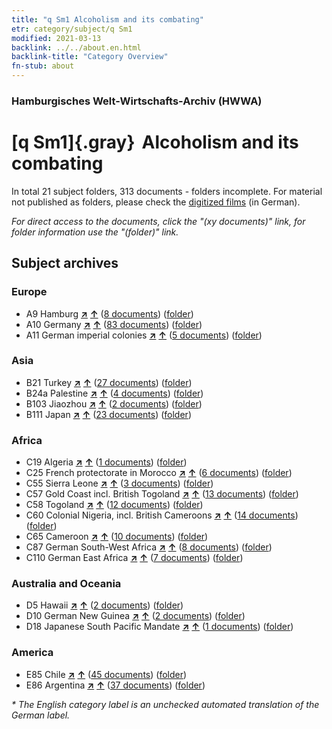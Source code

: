 ```yaml
---
title: "q Sm1 Alcoholism and its combating"
etr: category/subject/q Sm1
modified: 2021-03-13
backlink: ../../about.en.html
backlink-title: "Category Overview"
fn-stub: about
---
```


### Hamburgisches Welt-Wirtschafts-Archiv (HWWA)
# [q Sm1]{.gray}&#8201; Alcoholism and its combating&#160; 





In total 21 subject folders, 313 documents - folders incomplete.
For material not published as folders, please check the [digitized films](/film/h1_sh) (in German).

_For direct access to the documents, click the "(xy documents)" link, for folder information use the "(folder)" link._

## Subject archives



### Europe

- A9 Hamburg [**&nearr;**](../../../geo/i/140905/about.en.html "Hamburg (all folders)") [**&uarr;**](../../../geo/about.en.html#A9 "Country category system") (<a href="https://pm20.zbw.eu/dfgview/sh/140905,145941" title="about: Hamburg : Alcoholism and its combating" target="_blank">8 documents</a>) ([folder](http://purl.org/pressemappe20/folder/sh/140905,145941))
- A10 Germany [**&nearr;**](../../../geo/i/126128/about.en.html "Germany (all folders)") [**&uarr;**](../../../geo/about.en.html#A10 "Country category system") (<a href="https://pm20.zbw.eu/dfgview/sh/126128,145941" title="about: Germany : Alcoholism and its combating" target="_blank">83 documents</a>) ([folder](http://purl.org/pressemappe20/folder/sh/126128,145941))
- A11 German imperial colonies [**&nearr;**](../../../geo/i/140960/about.en.html "German imperial colonies (all folders)") [**&uarr;**](../../../geo/about.en.html#A11 "Country category system") (<a href="https://pm20.zbw.eu/dfgview/sh/140960,145941" title="about: German imperial colonies : Alcoholism and its combating" target="_blank">5 documents</a>) ([folder](http://purl.org/pressemappe20/folder/sh/140960,145941))

### Asia

- B21 Turkey [**&nearr;**](../../../geo/i/141111/about.en.html "Turkey (all folders)") [**&uarr;**](../../../geo/about.en.html#B21 "Country category system") (<a href="https://pm20.zbw.eu/dfgview/sh/141111,145941" title="about: Turkey : Alcoholism and its combating" target="_blank">27 documents</a>) ([folder](http://purl.org/pressemappe20/folder/sh/141111,145941))
- B24a Palestine [**&nearr;**](../../../geo/i/141115/about.en.html "Palestine (all folders)") [**&uarr;**](../../../geo/about.en.html#B24a "Country category system") (<a href="https://pm20.zbw.eu/dfgview/sh/141115,145941" title="about: Palestine : Alcoholism and its combating" target="_blank">4 documents</a>) ([folder](http://purl.org/pressemappe20/folder/sh/141115,145941))
- B103 Jiaozhou [**&nearr;**](../../../geo/i/126163/about.en.html "Jiaozhou (all folders)") [**&uarr;**](../../../geo/about.en.html#B103 "Country category system") (<a href="https://pm20.zbw.eu/dfgview/sh/126163,145941" title="about: Jiaozhou : Alcoholism and its combating" target="_blank">2 documents</a>) ([folder](http://purl.org/pressemappe20/folder/sh/126163,145941))
- B111 Japan [**&nearr;**](../../../geo/i/141272/about.en.html "Japan (all folders)") [**&uarr;**](../../../geo/about.en.html#B111 "Country category system") (<a href="https://pm20.zbw.eu/dfgview/sh/141272,145941" title="about: Japan : Alcoholism and its combating" target="_blank">23 documents</a>) ([folder](http://purl.org/pressemappe20/folder/sh/141272,145941))

### Africa

- C19 Algeria [**&nearr;**](../../../geo/i/141354/about.en.html "Algeria (all folders)") [**&uarr;**](../../../geo/about.en.html#C19 "Country category system") (<a href="https://pm20.zbw.eu/dfgview/sh/141354,145941" title="about: Algeria : Alcoholism and its combating" target="_blank">1 documents</a>) ([folder](http://purl.org/pressemappe20/folder/sh/141354,145941))
- C25 French protectorate in Morocco [**&nearr;**](../../../geo/i/141358/about.en.html "French protectorate in Morocco (all folders)") [**&uarr;**](../../../geo/about.en.html#C25 "Country category system") (<a href="https://pm20.zbw.eu/dfgview/sh/141358,145941" title="about: French protectorate in Morocco : Alcoholism and its combating" target="_blank">6 documents</a>) ([folder](http://purl.org/pressemappe20/folder/sh/141358,145941))
- C55 Sierra Leone [**&nearr;**](../../../geo/i/141404/about.en.html "Sierra Leone (all folders)") [**&uarr;**](../../../geo/about.en.html#C55 "Country category system") (<a href="https://pm20.zbw.eu/dfgview/sh/141404,145941" title="about: Sierra Leone : Alcoholism and its combating" target="_blank">3 documents</a>) ([folder](http://purl.org/pressemappe20/folder/sh/141404,145941))
- C57 Gold Coast incl. British Togoland [**&nearr;**](../../../geo/i/141406/about.en.html "Gold Coast incl. British Togoland (all folders)") [**&uarr;**](../../../geo/about.en.html#C57 "Country category system") (<a href="https://pm20.zbw.eu/dfgview/sh/141406,145941" title="about: Gold Coast incl. British Togoland : Alcoholism and its combating" target="_blank">13 documents</a>) ([folder](http://purl.org/pressemappe20/folder/sh/141406,145941))
- C58 Togoland [**&nearr;**](../../../geo/i/141408/about.en.html "Togoland (all folders)") [**&uarr;**](../../../geo/about.en.html#C58 "Country category system") (<a href="https://pm20.zbw.eu/dfgview/sh/141408,145941" title="about: Togoland : Alcoholism and its combating" target="_blank">12 documents</a>) ([folder](http://purl.org/pressemappe20/folder/sh/141408,145941))
- C60 Colonial Nigeria, incl. British Cameroons [**&nearr;**](../../../geo/i/141409/about.en.html "Colonial Nigeria, incl. British Cameroons (all folders)") [**&uarr;**](../../../geo/about.en.html#C60 "Country category system") (<a href="https://pm20.zbw.eu/dfgview/sh/141409,145941" title="about: Colonial Nigeria, incl. British Cameroons : Alcoholism and its combating" target="_blank">14 documents</a>) ([folder](http://purl.org/pressemappe20/folder/sh/141409,145941))
- C65 Cameroon [**&nearr;**](../../../geo/i/141410/about.en.html "Cameroon (all folders)") [**&uarr;**](../../../geo/about.en.html#C65 "Country category system") (<a href="https://pm20.zbw.eu/dfgview/sh/141410,145941" title="about: Cameroon : Alcoholism and its combating" target="_blank">10 documents</a>) ([folder](http://purl.org/pressemappe20/folder/sh/141410,145941))
- C87 German South-West Africa [**&nearr;**](../../../geo/i/141450/about.en.html "German South-West Africa (all folders)") [**&uarr;**](../../../geo/about.en.html#C87 "Country category system") (<a href="https://pm20.zbw.eu/dfgview/sh/141450,145941" title="about: German South-West Africa : Alcoholism and its combating" target="_blank">8 documents</a>) ([folder](http://purl.org/pressemappe20/folder/sh/141450,145941))
- C110 German East Africa [**&nearr;**](../../../geo/i/141471/about.en.html "German East Africa (all folders)") [**&uarr;**](../../../geo/about.en.html#C110 "Country category system") (<a href="https://pm20.zbw.eu/dfgview/sh/141471,145941" title="about: German East Africa : Alcoholism and its combating" target="_blank">7 documents</a>) ([folder](http://purl.org/pressemappe20/folder/sh/141471,145941))

### Australia and Oceania

- D5 Hawaii [**&nearr;**](../../../geo/i/141595/about.en.html "Hawaii (all folders)") [**&uarr;**](../../../geo/about.en.html#D5 "Country category system") (<a href="https://pm20.zbw.eu/dfgview/sh/141595,145941" title="about: Hawaii : Alcoholism and its combating" target="_blank">2 documents</a>) ([folder](http://purl.org/pressemappe20/folder/sh/141595,145941))
- D10 German New Guinea [**&nearr;**](../../../geo/i/141601/about.en.html "German New Guinea (all folders)") [**&uarr;**](../../../geo/about.en.html#D10 "Country category system") (<a href="https://pm20.zbw.eu/dfgview/sh/141601,145941" title="about: German New Guinea : Alcoholism and its combating" target="_blank">2 documents</a>) ([folder](http://purl.org/pressemappe20/folder/sh/141601,145941))
- D18 Japanese South Pacific Mandate [**&nearr;**](../../../geo/i/141618/about.en.html "Japanese South Pacific Mandate (all folders)") [**&uarr;**](../../../geo/about.en.html#D18 "Country category system") (<a href="https://pm20.zbw.eu/dfgview/sh/141618,145941" title="about: Japanese South Pacific Mandate : Alcoholism and its combating" target="_blank">1 documents</a>) ([folder](http://purl.org/pressemappe20/folder/sh/141618,145941))

### America

- E85 Chile [**&nearr;**](../../../geo/i/141691/about.en.html "Chile (all folders)") [**&uarr;**](../../../geo/about.en.html#E85 "Country category system") (<a href="https://pm20.zbw.eu/dfgview/sh/141691,145941" title="about: Chile : Alcoholism and its combating" target="_blank">45 documents</a>) ([folder](http://purl.org/pressemappe20/folder/sh/141691,145941))
- E86 Argentina [**&nearr;**](../../../geo/i/141692/about.en.html "Argentina (all folders)") [**&uarr;**](../../../geo/about.en.html#E86 "Country category system") (<a href="https://pm20.zbw.eu/dfgview/sh/141692,145941" title="about: Argentina : Alcoholism and its combating" target="_blank">37 documents</a>) ([folder](http://purl.org/pressemappe20/folder/sh/141692,145941))


_* The English category label is an unchecked automated translation of the German label._

